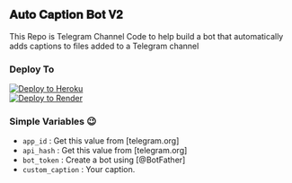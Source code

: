 ## <b>𝐀𝐮𝐭𝐨 𝐂𝐚𝐩𝐭𝐢𝐨𝐧 𝐁𝐨𝐭 𝐕𝟐</b>

This Repo is Telegram Channel Code to help build a bot that automatically adds captions to files added to a Telegram channel

### Deploy To 
[![Deploy to Heroku](https://www.herokucdn.com/deploy/button.svg)](https://heroku.com/deploy?template=https://github.com/PR0FESS0R-99/AutoCaption-BoT)  
[![Deploy to Render](https://render.com/images/deploy-to-render-button.svg)](https://render.com/deploy?repo=https://github.com/TestGH0007/Auto-Caption-V2)

### Simple Variables 😉

* `app_id` : Get this value from [telegram.org]
* `api_hash` : Get this value from [telegram.org]
* `bot_token` : Create a bot using [@BotFather]
* `custom_caption` : Your caption.




